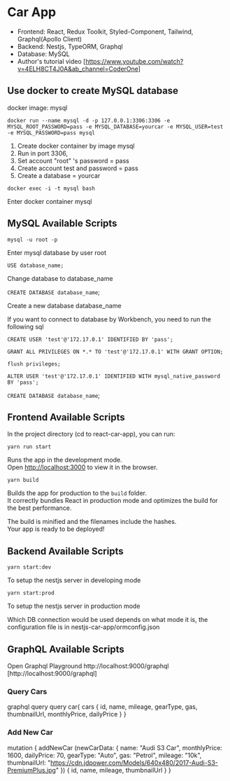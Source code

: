 # Car App
- Frontend: React, Redux Toolkit, Styled-Component, Tailwind, Graphql(Apollo Client)
- Backend: Nestjs, TypeORM, Graphql
- Database: MySQL
- Author's tutorial video [https://www.youtube.com/watch?v=4ELH8CT4J0A&ab_channel=CoderOne]

## Use docker to create MySQL database

docker image: mysql

`docker run --name mysql -d -p 127.0.0.1:3306:3306 -e MYSQL_ROOT_PASSWORD=pass -e MYSQL_DATABASE=yourcar -e MYSQL_USER=test -e MYSQL_PASSWORD=pass mysql`

1. Create docker container by image mysql
2. Run in port 3306,
3. Set account "root" 's password = pass
4. Create account test and password = pass
5. Create a database = yourcar

`docker exec -i -t mysql bash`

Enter docker container mysql

## MySQL Available Scripts

`mysql -u root -p`

Enter mysql database by user root

`USE database_name;`

Change database to database_name

`CREATE DATABASE database_name`;

Create a new database database_name

If you want to connect to database by Workbench, you need to run the following sql

`CREATE USER 'test'@'172.17.0.1' IDENTIFIED BY 'pass';`

`GRANT ALL PRIVILEGES ON *.* TO 'test'@'172.17.0.1' WITH GRANT OPTION;`

`flush privileges;`

`ALTER USER 'test'@'172.17.0.1' IDENTIFIED WITH mysql_native_password BY 'pass';`



`CREATE DATABASE database_name`;

## Frontend Available Scripts

In the project directory (cd to react-car-app), you can run:

`yarn run start`

Runs the app in the development mode.<br />
Open [http://localhost:3000](http://localhost:3000) to view it in the browser.

`yarn build`

Builds the app for production to the `build` folder.<br />
It correctly bundles React in production mode and optimizes the build for the best performance.

The build is minified and the filenames include the hashes.<br />
Your app is ready to be deployed!

## Backend Available Scripts

`yarn start:dev`

To setup the nestjs server in developing mode

`yarn start:prod`

To setup the nestjs server in production mode

Which DB connection would be used depends on what mode it is, the configuration file is in
nestjs-car-app/ormconfig.json

## GraphQL Available Scripts

Open Graphql Playground
http://localhost:9000/graphql [http://localhost:9000/graphql]

### Query Cars

graphql query
query car{
cars {
id,
name,
mileage,
gearType,
gas,
thumbnailUrl,
monthlyPrice,
dailyPrice
}
}

### Add New Car

mutation {
addNewCar (newCarData: {
name: "Audi S3 Car",
monthlyPrice: 1600,
dailyPrice: 70,
gearType: "Auto",
gas: "Petrol",
mileage: "10k",
thumbnailUrl: "https://cdn.jdpower.com/Models/640x480/2017-Audi-S3-PremiumPlus.jpg"
}) {
id,
name,
mileage,
thumbnailUrl
}
}
